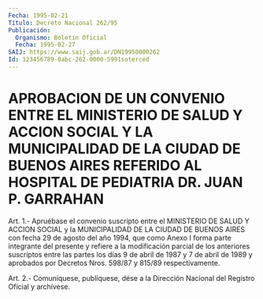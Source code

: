 ```yaml
---
Fecha: 1995-02-21
Título: Decreto Nacional 262/95
Publicación:
  Organismo: Boletín Oficial
  Fecha: 1995-02-27
SAIJ: https://www.saij.gob.ar/DN19950000262
Id: 123456789-0abc-262-0000-5991soterced
---
```

# APROBACION DE UN CONVENIO ENTRE EL MINISTERIO DE SALUD Y ACCION SOCIAL Y LA MUNICIPALIDAD DE LA CIUDAD DE BUENOS AIRES REFERIDO AL HOSPITAL DE PEDIATRIA DR. JUAN P. GARRAHAN

<a id="1"></a>
Art. 1.- Apruébase el convenio suscripto entre el MINISTERIO DE SALUD  Y  ACCION  SOCIAL  y la MUNICIPALIDAD DE LA CIUDAD DE BUENOS AIRES con fecha 29 de agosto  del  año 1994, que como Anexo I forma parte integrante del presente y refiere  a  la modificación parcial de los anteriores suscriptos entre las partes  los  días 9 de abril de 1987 y 7 de abril de 1989 y aprobados por Decretos  Nros. 598/87 y 815/89 respectivamente.

<a id="2"></a>
Art. 2.- Comuníquese, publíquese, dése a la Dirección Nacional del Registro Oficial y archívese.